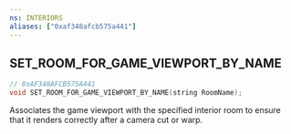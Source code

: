 ```yaml
---
ns: INTERIORS
aliases: ["0xaf348afcb575a441"]
---
```

## SET_ROOM_FOR_GAME_VIEWPORT_BY_NAME

```c
// 0xAF348AFCB575A441
void SET_ROOM_FOR_GAME_VIEWPORT_BY_NAME(string RoomName);
```

Associates the game viewport with the specified interior room to ensure that it renders correctly after a camera cut or warp.

